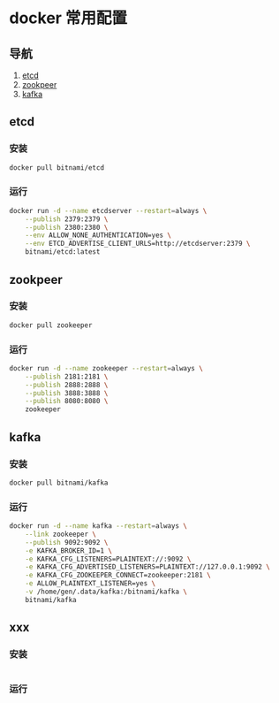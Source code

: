 # docker 常用配置

## 导航

1. [etcd](#etcd)
2. [zookpeer](#zookpeer)
3. [kafka](#kafka)

## etcd 
### 安装
```sh
docker pull bitnami/etcd
```
### 运行
 
```sh
docker run -d --name etcdserver --restart=always \
    --publish 2379:2379 \
    --publish 2380:2380 \
    --env ALLOW_NONE_AUTHENTICATION=yes \
    --env ETCD_ADVERTISE_CLIENT_URLS=http://etcdserver:2379 \
    bitnami/etcd:latest
```

## zookpeer
### 安装
```sh
docker pull zookeeper
```
### 运行
```sh
docker run -d --name zookeeper --restart=always \
    --publish 2181:2181 \
    --publish 2888:2888 \
    --publish 3888:3888 \
    --publish 8080:8080 \
    zookeeper
```

## kafka
### 安装
```sh
docker pull bitnami/kafka
```
### 运行
```sh
docker run -d --name kafka --restart=always \
    --link zookeeper \
    --publish 9092:9092 \
    -e KAFKA_BROKER_ID=1 \
    -e KAFKA_CFG_LISTENERS=PLAINTEXT://:9092 \
    -e KAFKA_CFG_ADVERTISED_LISTENERS=PLAINTEXT://127.0.0.1:9092 \
    -e KAFKA_CFG_ZOOKEEPER_CONNECT=zookeeper:2181 \
    -e ALLOW_PLAINTEXT_LISTENER=yes \
    -v /home/gen/.data/kafka:/bitnami/kafka \
    bitnami/kafka
```



## xxx
### 安装
```sh
```
### 运行
```sh
```